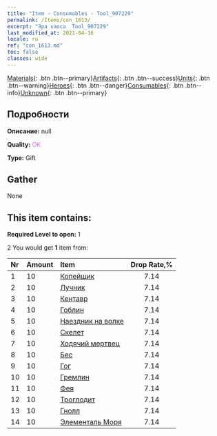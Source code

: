 ```yaml
---
title: "Item - Consumables - Tool_907229"
permalink: /Items/con_1613/
excerpt: "Эра хаоса  Tool_907229"
last_modified_at: 2021-04-16
locale: ru
ref: "con_1613.md"
toc: false
classes: wide
---
```

 [Materials](/ru/Items/){: .btn .btn--primary}[Artifacts](/ru/Items/Artifacts/){: .btn .btn--success}[Units](/ru/Items/Units/){: .btn .btn--warning}[Heroes](/ru/Items/Heroes/){: .btn .btn--danger}[Consumables](/ru/Items/Consumables/){: .btn .btn--info}[Unknown](/ru/Items/Unknown/){: .btn .btn--primary}

## Подробности
 **Описание:** null

 **Quality:** <span style="color: #DA70D6">OK</span>

 **Type:** Gift

## Gather

  None

## This item contains:

 **Required Level to open:** 1

 2 You would get **1** item  from:

  | Nr | Amount |     Item    | Drop Rate,% |
  |:---|:-------|:------------|:---------:|
  | 1 | 10 | [Копейщик](/ru/Items/unt_190/) | 7.14 | 
  | 2 | 10 | [Лучник](/ru/Items/unt_191/) | 7.14 | 
  | 3 | 10 | [Кентавр](/ru/Items/unt_199/) | 7.14 | 
  | 4 | 10 | [Гоблин](/ru/Items/unt_217/) | 7.14 | 
  | 5 | 10 | [Наездник на волке](/ru/Items/unt_218/) | 7.14 | 
  | 6 | 10 | [Скелет](/ru/Items/unt_208/) | 7.14 | 
  | 7 | 10 | [Ходячий мертвец](/ru/Items/unt_209/) | 7.14 | 
  | 8 | 10 | [Бес](/ru/Items/unt_226/) | 7.14 | 
  | 9 | 10 | [Гог](/ru/Items/unt_227/) | 7.14 | 
  | 10 | 10 | [Гремлин](/ru/Items/unt_235/) | 7.14 | 
  | 11 | 10 | [Фея](/ru/Items/unt_262/) | 7.14 | 
  | 12 | 10 | [Троглодит](/ru/Items/unt_244/) | 7.14 | 
  | 13 | 10 | [Гнолл](/ru/Items/unt_253/) | 7.14 | 
  | 14 | 10 | [Элементаль Моря](/ru/Items/unt_275/) | 7.14 | 
